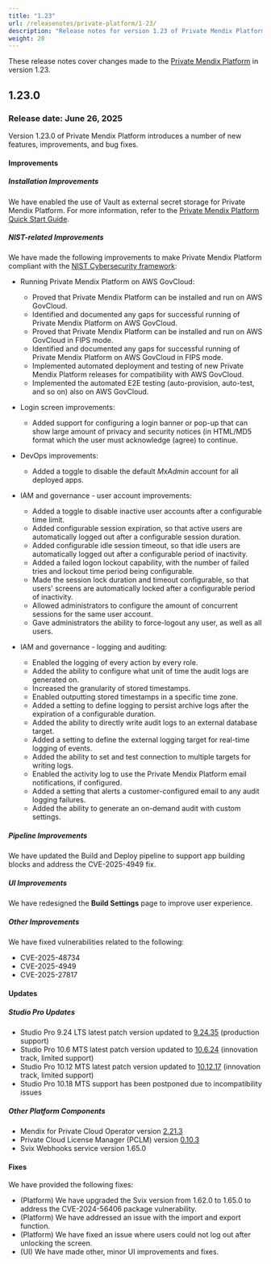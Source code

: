 ```yaml
---
title: "1.23"
url: /releasenotes/private-platform/1-23/
description: "Release notes for version 1.23 of Private Mendix Platform"
weight: 20
---
```


These release notes cover changes made to the [Private Mendix Platform](/private-mendix-platform/) in version 1.23.

## 1.23.0

### Release date: June 26, 2025

Version 1.23.0 of Private Mendix Platform introduces a number of new features, improvements, and bug fixes.

#### Improvements

##### Installation Improvements

We have enabled the use of Vault as external secret storage for Private Mendix Platform. For more information, refer to the [Private Mendix Platform Quick Start Guide](/private-mendix-platform/quickstart/).

##### NIST-related Improvements

We have made the following improvements to make Private Mendix Platform compliant with the [NIST Cybersecurity framework](https://www.nist.gov/cyberframework):

* Running Private Mendix Platform on AWS GovCloud:

    * Proved that Private Mendix Platform can be installed and run on AWS GovCloud.
    * Identified and documented any gaps for successful running of Private Mendix Platform on AWS GovCloud.
    * Proved that Private Mendix Platform can be installed and run on AWS GovCloud in FIPS mode.
    * Identified and documented any gaps for successful running of Private Mendix Platform on AWS GovCloud in FIPS mode.
    * Implemented automated deployment and testing of new Private Mendix Platform releases for compatibility with AWS GovCloud.
    * Implemented the automated E2E testing (auto-provision, auto-test, and so on) also on AWS GovCloud.

* Login screen improvements:

    * Added support for configuring a login banner or pop-up that can show large amount of privacy and security notices (in HTML/MD5 format which the user must acknowledge (agree) to continue.

* DevOps improvements:

    * Added a toggle to disable the default *MxAdmin* account for all deployed apps.

* IAM and governance - user account improvements:

    * Added a toggle to disable inactive user accounts after a configurable time limit.
    * Added configurable session expiration, so that active users are automatically logged out after a configurable session duration.
    * Added configurable idle session timeout, so that idle users are automatically logged out after a configurable period of inactivity.
    * Added a failed logon lockout capability, with the number of failed tries and lockout time period being configurable.
    * Made the session lock duration and timeout configurable, so that users' screens are automatically locked after a configurable period of inactivity.
    * Allowed administrators to configure the amount of concurrent sessions for the same user account.
    * Gave administrators the ability to force-logout any user, as well as all users.

* IAM and governance - logging and auditing:

    * Enabled the logging of every action by every role.
    * Added the ability to configure what unit of time the audit logs are generated on.
    * Increased the granularity of stored timestamps.
    * Enabled outputting stored timestamps in a specific time zone.
    * Added a setting to define logging to persist archive logs after the expiration of a configurable duration.
    * Added the ability to directly write audit logs to an external database target.
    * Added a setting to define the external logging target for real-time logging of events.
    * Added the ability to set and test connection to multiple targets for writing logs.
    * Enabled the activity log to use the Private Mendix Platform email notifications, if configured.
    * Added a setting that alerts a customer-configured email to any audit logging failures.
    * Added the ability to generate an on-demand audit with custom settings.

##### Pipeline Improvements

We have updated the Build and Deploy pipeline to support app building blocks and address the CVE-2025-4949 fix.

##### UI Improvements

We have redesigned the **Build Settings** page to improve user experience.

##### Other Improvements

We have fixed vulnerabilities related to the following:

* CVE-2025-48734
* CVE-2025-4949
* CVE-2025-27817

#### Updates

##### Studio Pro Updates

* Studio Pro 9.24 LTS latest patch version updated to [9.24.35](/releasenotes/studio-pro/9.24/#92435) (production support)
* Studio Pro 10.6 MTS latest patch version updated to [10.6.24](/releasenotes/studio-pro/10.6/#10624) (innovation track, limited support)
* Studio Pro 10.12 MTS latest patch version updated to [10.12.17](/releasenotes/studio-pro/10.12/#101217) (innovation track, limited support)
* Studio Pro 10.18 MTS support has been postponed due to incompatibility issues

##### Other Platform Components

* Mendix for Private Cloud Operator version [2.21.3](/releasenotes/developer-portal/mendix-for-private-cloud/#2.21.3)
* Private Cloud License Manager (PCLM) version [0.10.3](/releasenotes/developer-portal/mendix-for-private-cloud/#license-manage-cli-v0103)
* Svix Webhooks service version 1.65.0

#### Fixes

We have provided the following fixes:

* (Platform) We have upgraded the Svix version from 1.62.0 to 1.65.0 to address the CVE-2024-56406 package vulnerability.
* (Platform) We have addressed an issue with the import and export function.
* (Platform) We have fixed an issue where users could not log out after unlocking the screen.
* (UI) We have made other, minor UI improvements and fixes.
